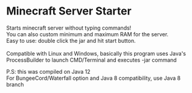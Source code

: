 # Minecraft Server Starter
Starts minecraft server without typing commands!<br>You can also custom minimum and maximum RAM for the server.<br>Easy to use: double click the jar and hit start button.<br><br>
Compatible with Linux and Windows, basically this program uses Java's ProcessBuilder to launch CMD/Terminal and executes -jar command

P.S: this was compiled on Java 12<br>
For BungeeCord/Waterfall option and Java 8 compatibility, use Java 8 branch
